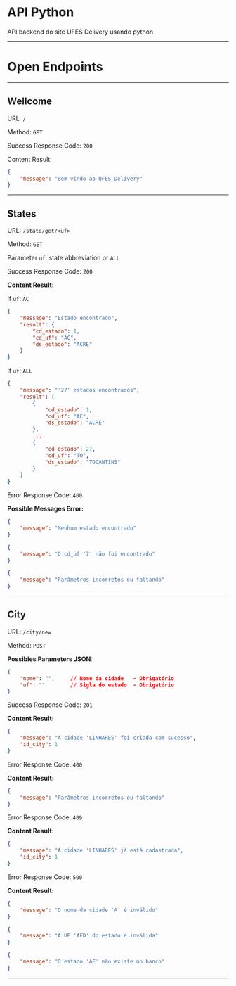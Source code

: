 # API Python
API backend do site UFES Delivery usando python

***

# Open Endpoints

***

## Wellcome

URL: `/`

Method: `GET`

Success Response Code: `200`

Content Result:
```json
{
    "message": "Bem vindo ao UFES Delivery"
}
```

***

## States

URL: `/state/get/<uf>`

Method: `GET`

Parameter `uf`: state abbreviation or `ALL`

Success Response Code: `200`

**Content Result:**

If `uf`: `AC`
```json
{
    "message": "Estado encontrado",
    "result": {
        "cd_estado": 1,
        "cd_uf": "AC",
        "ds_estado": "ACRE"
    }
}
```
If `uf`: `ALL`
```json
{
    "message": "'27' estados encontrados",
    "result": [
        {
            "cd_estado": 1,
            "cd_uf": "AC",
            "ds_estado": "ACRE"
        },
        ...
        {
            "cd_estado": 27,
            "cd_uf": "TO",
            "ds_estado": "TOCANTINS"
        }
    ]
}
```

Error Response Code: `400`

**Possible Messages Error:**
```json
{
    "message": "Nenhum estado encontrado"
}
```
```json
{
    "message": "O cd_uf '7' não foi encontrado"
}
```
```json
{
    "message": "Parâmetros incorretos ou faltando"
}
```

***

## City

URL: `/city/new`

Method: `POST`

**Possibles Parameters JSON:**
```json
{
    "nome": "",     // Nome da cidade   - Obrigatório
    "uf": ""        // Sigla do estado  - Obrigatório
}
```

Success Response Code: `201`

**Content Result:**
```json
{
    "message": "A cidade 'LINHARES' foi criada com sucesso",
    "id_city": 1
}
```

Error Response Code: `400`

**Content Result:**
```json
{
    "message": "Parâmetros incorretos ou faltando"
}
```

Error Response Code: `409`

**Content Result:**
```json
{
    "message": "A cidade 'LINHARES' já está cadastrada",
    "id_city": 1
}
```

Error Response Code: `500`

**Content Result:**
```json
{
    "message": "O nome da cidade 'A' é inválido"
}
```
```json
{
    "message": "A UF 'AFD' do estado é inválida"
}
```
```json
{
    "message": "O estado 'AF' não existe no banco"
}
```

***

